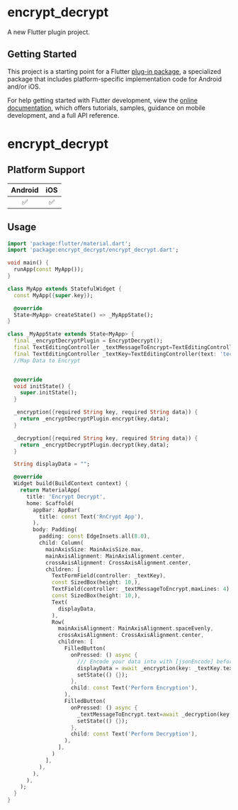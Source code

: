 # encrypt_decrypt

A new Flutter plugin project.

## Getting Started

This project is a starting point for a Flutter
[plug-in package](https://flutter.dev/developing-packages/),
a specialized package that includes platform-specific implementation code for
Android and/or iOS.

For help getting started with Flutter development, view the
[online documentation](https://flutter.dev/docs), which offers tutorials,
samples, guidance on mobile development, and a full API reference.

# encrypt_decrypt

## Platform Support

| Android | iOS 
| :-----: | :-:
|   ✅    | ✅

## Usage

```dart
import 'package:flutter/material.dart';
import 'package:encrypt_decrypt/encrypt_decrypt.dart';

void main() {
  runApp(const MyApp());
}

class MyApp extends StatefulWidget {
  const MyApp({super.key});

  @override
  State<MyApp> createState() => _MyAppState();
}

class _MyAppState extends State<MyApp> {
  final _encryptDecryptPlugin = EncryptDecrypt();
  final TextEditingController _textMessageToEncrypt=TextEditingController(text: 'I am a software Developer with keen interest to learn new tech.');
  final TextEditingController _textKey=TextEditingController(text: 'techgeek.cloud');
  //Map Data to Encrypt


  @override
  void initState() {
    super.initState();
  }

  _encryption({required String key, required String data}) {
    return _encryptDecryptPlugin.encrypt(key,data);
  }

  _decryption({required String key, required String data}) {
    return _encryptDecryptPlugin.decrypt(key,data);
  }

  String displayData = "";

  @override
  Widget build(BuildContext context) {
    return MaterialApp(
      title: 'Encrypt Decrypt',
      home: Scaffold(
        appBar: AppBar(
          title: const Text('RnCrypt App'),
        ),
        body: Padding(
          padding: const EdgeInsets.all(8.0),
          child: Column(
            mainAxisSize: MainAxisSize.max,
            mainAxisAlignment: MainAxisAlignment.center,
            crossAxisAlignment: CrossAxisAlignment.center,
            children: [
              TextFormField(controller: _textKey),
              const SizedBox(height: 10,),
              TextField(controller: _textMessageToEncrypt,maxLines: 4),
              const SizedBox(height: 10,),
              Text(
                displayData,
              ),
              Row(
                mainAxisAlignment: MainAxisAlignment.spaceEvenly,
                crossAxisAlignment: CrossAxisAlignment.center,
                children: [
                  FilledButton(
                    onPressed: () async {
                      /// Encode your data into with [jsonEncode] before encrpting it
                      displayData = await _encryption(key: _textKey.text, data: _textMessageToEncrypt.text);
                      setState(() {});
                    },
                    child: const Text('Perform Encryption'),
                  ),
                  FilledButton(
                    onPressed: () async {
                      _textMessageToEncrypt.text=await _decryption(key: _textKey.text, data: displayData);
                      setState(() {});
                    },
                    child: const Text('Perform Decryption'),
                  ),
                ],
              )
            ],
          ),
        ),
      ),
    );
  }
}
```
